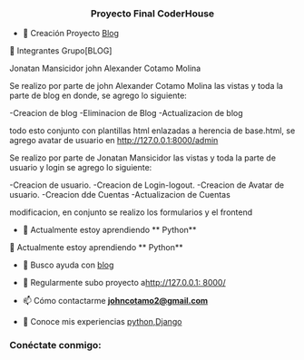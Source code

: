 <h3 align="center">Proyecto Final CoderHouse</h3>

- 🔭 Creación Proyecto [Blog](https://github.com/Jmansicidor/Jmansicidor-Entrega-final-CoderHouse)


🔭 Integrantes Grupo[BLOG]

Jonatan Mansicidor
john Alexander Cotamo Molina


Se realizo por parte de john Alexander Cotamo Molina las vistas y toda la parte de blog en donde, se agrego lo siguiente:

-Creacion de  blog
-Eliminacion de Blog
-Actualizacion de blog

todo esto conjunto con plantillas html enlazadas a herencia de base.html, se agrego avatar de usuario en http://127.0.0.1:8000/admin



Se realizo por parte de Jonatan Mansicidor las vistas y toda la parte de usuario y login se agrego lo siguiente:

-Creacion de usuario.
-Creacion de Login-logout.
-Creacion de Avatar de usuario.
-Creacion dde Cuentas
-Actualizacion de Cuentas

modificacion, en conjunto se realizo los formularios y el frontend








- 🌱 Actualmente estoy aprendiendo ** Python**

🌱 Actualmente estoy aprendiendo ** Python**

- 🤝 Busco ayuda con [blog](https://github.com/Jmansicidor/Jmansicidor-Entrega-final-CoderHouse)

- 📝 Regularmente subo proyecto a[http://127.0.0.1: 8000/](http://127.0.0.1:8000/)

- 📫 Cómo contactarme **johncotamo2@gmail.com**

- 📄 Conoce mis experiencias [python,Django](python,Django)

<h3 align= "izquierda">Conéctate conmigo:</h3>
<p align="izquierda">
</p>

